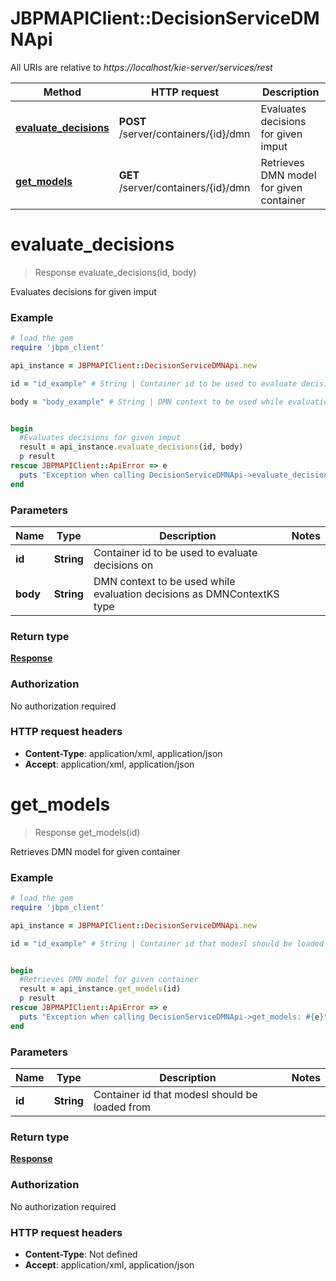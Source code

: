 # JBPMAPIClient::DecisionServiceDMNApi

All URIs are relative to *https://localhost/kie-server/services/rest*

Method | HTTP request | Description
------------- | ------------- | -------------
[**evaluate_decisions**](DecisionServiceDMNApi.md#evaluate_decisions) | **POST** /server/containers/{id}/dmn | Evaluates decisions for given imput
[**get_models**](DecisionServiceDMNApi.md#get_models) | **GET** /server/containers/{id}/dmn | Retrieves DMN model for given container


# **evaluate_decisions**
> Response evaluate_decisions(id, body)

Evaluates decisions for given imput



### Example
```ruby
# load the gem
require 'jbpm_client'

api_instance = JBPMAPIClient::DecisionServiceDMNApi.new

id = "id_example" # String | Container id to be used to evaluate decisions on

body = "body_example" # String | DMN context to be used while evaluation decisions as DMNContextKS type


begin
  #Evaluates decisions for given imput
  result = api_instance.evaluate_decisions(id, body)
  p result
rescue JBPMAPIClient::ApiError => e
  puts "Exception when calling DecisionServiceDMNApi->evaluate_decisions: #{e}"
end
```

### Parameters

Name | Type | Description  | Notes
------------- | ------------- | ------------- | -------------
 **id** | **String**| Container id to be used to evaluate decisions on | 
 **body** | **String**| DMN context to be used while evaluation decisions as DMNContextKS type | 

### Return type

[**Response**](Response.md)

### Authorization

No authorization required

### HTTP request headers

 - **Content-Type**: application/xml, application/json
 - **Accept**: application/xml, application/json



# **get_models**
> Response get_models(id)

Retrieves DMN model for given container



### Example
```ruby
# load the gem
require 'jbpm_client'

api_instance = JBPMAPIClient::DecisionServiceDMNApi.new

id = "id_example" # String | Container id that modesl should be loaded from


begin
  #Retrieves DMN model for given container
  result = api_instance.get_models(id)
  p result
rescue JBPMAPIClient::ApiError => e
  puts "Exception when calling DecisionServiceDMNApi->get_models: #{e}"
end
```

### Parameters

Name | Type | Description  | Notes
------------- | ------------- | ------------- | -------------
 **id** | **String**| Container id that modesl should be loaded from | 

### Return type

[**Response**](Response.md)

### Authorization

No authorization required

### HTTP request headers

 - **Content-Type**: Not defined
 - **Accept**: application/xml, application/json



